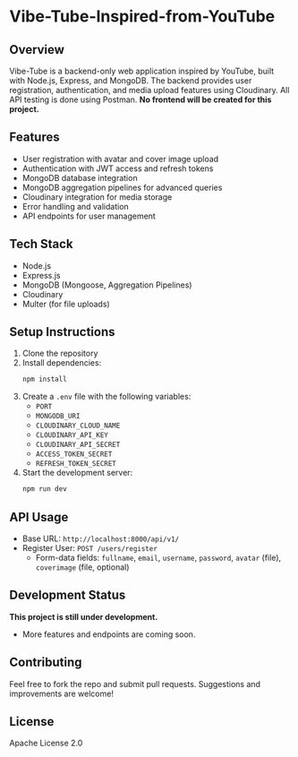 # Vibe-Tube-Inspired-from-YouTube

## Overview
Vibe-Tube is a backend-only web application inspired by YouTube, built with Node.js, Express, and MongoDB. The backend provides user registration, authentication, and media upload features using Cloudinary. All API testing is done using Postman. 
**No frontend will be created for this project.**

## Features
- User registration with avatar and cover image upload
- Authentication with JWT access and refresh tokens
- MongoDB database integration
- MongoDB aggregation pipelines for advanced queries
- Cloudinary integration for media storage
- Error handling and validation
- API endpoints for user management

## Tech Stack
- Node.js
- Express.js
- MongoDB (Mongoose, Aggregation Pipelines)
- Cloudinary
- Multer (for file uploads)

## Setup Instructions
1. Clone the repository
2. Install dependencies:
   ```bash
   npm install
   ```
3. Create a `.env` file with the following variables:
   - `PORT`
   - `MONGODB_URI`
   - `CLOUDINARY_CLOUD_NAME`
   - `CLOUDINARY_API_KEY`
   - `CLOUDINARY_API_SECRET`
   - `ACCESS_TOKEN_SECRET`
   - `REFRESH_TOKEN_SECRET`
4. Start the development server:
   ```bash
   npm run dev
   ```

## API Usage
- Base URL: `http://localhost:8000/api/v1/`
- Register User: `POST /users/register`
  - Form-data fields: `fullname`, `email`, `username`, `password`, `avatar` (file), `coverimage` (file, optional)

## Development Status
**This project is still under development.**
- More features and endpoints are coming soon.

## Contributing
Feel free to fork the repo and submit pull requests. Suggestions and improvements are welcome!

## License
Apache License 2.0